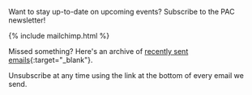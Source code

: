 Want to stay up-to-date on upcoming events? Subscribe to the PAC newsletter!

{% include mailchimp.html %}

Missed something? Here's an archive of [recently sent emails](https://us4.campaign-archive.com/home/?u=e5a797f3318682f1462ae6128&id=9f7b3ae1e4){:target="_blank"}.

Unsubscribe at any time using the link at the bottom of every email we send.